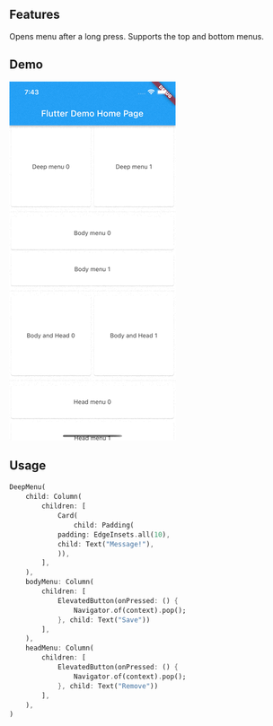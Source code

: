 <!-- 
This README describes the package. If you publish this package to pub.dev,
this README's contents appear on the landing page for your package.

For information about how to write a good package README, see the guide for
[writing package pages](https://dart.dev/guides/libraries/writing-package-pages). 

For general information about developing packages, see the Dart guide for
[creating packages](https://dart.dev/guides/libraries/create-library-packages)
and the Flutter guide for
[developing packages and plugins](https://flutter.dev/developing-packages). 
-->
## Features

Opens menu after a long press. Supports the top and bottom menus.

## Demo
![](https://github.com//Kraigo/flutter_deep_menu/blob/master/example/assets/simulator_demo.gif?raw=true)

## Usage

```dart
DeepMenu(
    child: Column(
        children: [
            Card(
                child: Padding(
            padding: EdgeInsets.all(10),
            child: Text("Message!"),
            )),
        ],
    ),
    bodyMenu: Column(
        children: [
            ElevatedButton(onPressed: () {
                Navigator.of(context).pop();
            }, child: Text("Save"))
        ],
    ),
    headMenu: Column(
        children: [
            ElevatedButton(onPressed: () {
                Navigator.of(context).pop();
            }, child: Text("Remove"))
        ],
    ),
)
```
